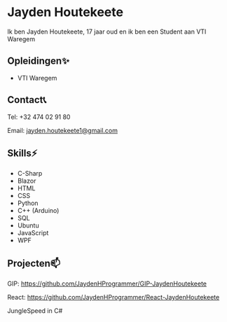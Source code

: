 # Jayden Houtekeete
Ik ben Jayden Houtekeete, 17 jaar oud en ik ben een Student aan VTI Waregem
## Opleidingen✨
- VTI Waregem
## Contact📞
Tel: +32 474 02 91 80

Email: jayden.houtekeete1@gmail.com
## Skills⚡
- C-Sharp
- Blazor
- HTML
- CSS
- Python
- C++ (Arduino)
- SQL
- Ubuntu
- JavaScript
- WPF
## Projecten📫
GIP: https://github.com/JaydenHProgrammer/GIP-JaydenHoutekeete

React: https://github.com/JaydenHProgrammer/React-JaydenHoutekeete

JungleSpeed in C#

<!--
**JaydenHProgrammer/JaydenHProgrammer** is a ✨ _special_ ✨ repository because its `README.md` (this file) appears on your GitHub profile.

Here are some ideas to get you started:

- 🔭 I’m currently working on ...
- 🌱 I’m currently learning ...
- 👯 I’m looking to collaborate on ...
- 🤔 I’m looking for help with ...
- 💬 Ask me about ...
- 📫 How to reach me: ...
- 😄 Pronouns: ...
- ⚡ Fun fact: ...
-->

